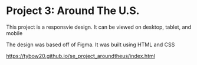 # Project 3: Around The U.S.

This project is a responsvie design. It can be viewed on desktop, tablet, and mobile

The design was based off of Figma. It was built using HTML and CSS

https://tybow20.github.io/se_project_aroundtheus/index.html
